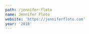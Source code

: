```yaml
---
path: /jennifer-floto
name: Jennifer Floto
website: 'https://jenniferfloto.com'
year: '2018'
---
```


